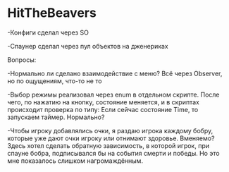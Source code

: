 # HitTheBeavers
 -Конфиги сделал через SO
	
 -Спаунер сделал через пул объектов на дженериках 

 Вопросы:
 
 -Нормально ли сделано взаимодействие с меню? Всё через Observer, но по ощущениям, что-то не то
	
 -Выбор режимы реализовал через enum в отдельном скрипте. После чего, по нажатию на кнопку, состояние меняется, и в скриптах происходит проверка по типу: Если сейчас состояние Time, то запускаем таймер. Нормально?
	
 -Чтобы игроку добавлялись очки, я раздаю игрока каждому бобру, которые уже дают очки игроку или отнимают здоровье. Вменяемо? 
 Здесь хотел сделать обратную зависимость, в которой игрок, при спауне бобра, подписывался бы на события смерти и победы. Но это мне показалось слишком нагромаждённым.
